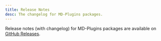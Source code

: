 ```yaml
---
title: Release Notes
desc: The changelog for MD-Plugins packages.
---
```


Release notes (with changelog) for MD-Plugins packages are available on [GitHub Releases](https://github.com/md-plugins/md-plugins/releases).

<script import>
import PublicReleases from 'components/Releases/PublicReleases.vue'
</script>

<PublicReleases />
